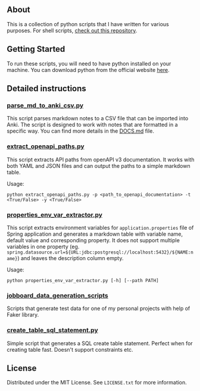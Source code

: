 <!-- ABOUT  -->
## About 

This is a collection of python scripts that I have written for various purposes. For shell scripts, [check out this repository](https://github.com/kapiaszczyk/scripts).

<!-- GETTING STARTED -->
## Getting Started

To run these scripts, you will need to have python installed on your machine. You can download python from the official website [here](https://www.python.org/downloads/).

<!-- Details-->
## Detailed instructions

### [parse_md_to_anki_csv.py](https://github.com/kapiaszczyk/python-scripts/blob/main/parse_md_to_anki_csv.py)

This script parses markdown notes to a CSV file that can be imported into Anki. The script is designed to work with notes that are formatted in a specific way.
You can find more details in the [DOCS.md](https://github.com/kapiaszczyk/python-scripts/blob/main/anki/DOCS.md) file.

### [extract_openapi_paths.py](https://github.com/kapiaszczyk/python-scripts/blob/main/extract_openapi_paths.py)

This script extracts API paths from openAPI v3 documentation. It works with both YAML and JSON files and can output the paths to a simple markdown table.

Usage:
```
python extract_openapi_paths.py -p <path_to_openapi_documentation> -t <True/False> -y <True/False>
```

### [properties_env_var_extractor.py](https://github.com/kapiaszczyk/python-scripts/blob/main/properties_env_var_extractor.py)

This script extracts environment variables for `application.properties` file of Spring application and generates a markdown table with variable name, default value and corresponding property. It does not support multiple variables in one property (eg. `spring.datasource.url=${URL:jdbc:postgresql://localhost:5432}/${NAME:name}`) and leaves the description column empty.

Usage:
```
python properties_env_var_extractor.py [-h] [--path PATH]
```

### [jobboard_data_generation_scripts](https://github.com/kapiaszczyk/python-scripts/tree/main/jobboard_data_generation_scripts)

Scripts that generate test data for one of my personal projects with help of Faker library.

### [create_table_sql_statement.py](https://github.com/kapiaszczyk/python-scripts/blob/main/create_table_sql_statement.py)

Simple script that generates a SQL create table statement. Perfect when for creating table fast. Doesn't support constraints etc.

<!-- LICENSE -->
## License
Distributed under the MIT License. See `LICENSE.txt` for more information.
